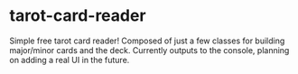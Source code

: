 # tarot-card-reader
Simple free tarot card reader!
Composed of just a few classes for building major/minor cards and the deck.
Currently outputs to the console, planning on adding a real UI in the future.

